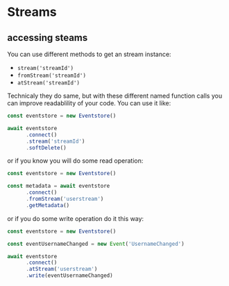 # Streams

## accessing steams

You can use different methods to get an stream instance:

- `stream('streamId')`
- `fromStream('streamId')`
- `atStream('streamId')`

Technicaly they do same, but with these different named function calls you can improve readablility of your code.
You can use it like:

```javascript
const eventstore = new Eventstore()

await eventstore
      .connect()
      .stream('streamId')
      .softDelete()
```

or if you know you will do some read operation:

```javascript
const eventstore = new Eventstore()

const metadata = await eventstore
      .connect()
      .fromStream('userstream')
      .getMetadata()
```

or if you do some write operation do it this way:

```javascript
const eventstore = new Eventstore()

const eventUsernameChanged = new Event('UsernameChanged')

await eventstore
      .connect()
      .atStream('userstream')
      .write(eventUsernameChanged)
```